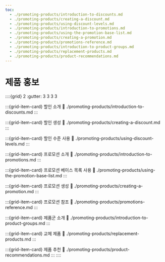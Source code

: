 ```yaml
---
toc:
  - ./promoting-products/introduction-to-discounts.md
  - ./promoting-products/creating-a-discount.md
  - ./promoting-products/using-discount-levels.md
  - ./promoting-products/introduction-to-promotions.md
  - ./promoting-products/using-the-promotion-base-list.md
  - ./promoting-products/creating-a-promotion.md
  - ./promoting-products/promotions-reference.md
  - ./promoting-products/introduction-to-product-groups.md
  - ./promoting-products/replacement-products.md
  - ./promoting-products/product-recommendations.md
---
```

# 제품 홍보

::::{grid} 2
:gutter: 3 3 3 3

:::{grid-item-card}  할인 소개
:link: ./promoting-products/introduction-to-discounts.md
:::

:::{grid-item-card}  할인 생성
:link: ./promoting-products/creating-a-discount.md
:::

:::{grid-item-card}  할인 수준 사용
:link: ./promoting-products/using-discount-levels.md
:::

:::{grid-item-card}  프로모션 소개
:link: ./promoting-products/introduction-to-promotions.md
:::

:::{grid-item-card}  프로모션 베이스 목록 사용
:link: ./promoting-products/using-the-promotion-base-list.md
:::

:::{grid-item-card}  프로모션 생성
:link: ./promoting-products/creating-a-promotion.md
:::

:::{grid-item-card}  프로모션 참조
:link: ./promoting-products/promotions-reference.md
:::

:::{grid-item-card}  제품군 소개
:link: ./promoting-products/introduction-to-product-groups.md
:::

:::{grid-item-card}  교체 제품
:link: ./promoting-products/replacement-products.md
:::

:::{grid-item-card}  제품 추천
:link: ./promoting-products/product-recommendations.md
:::
::::
